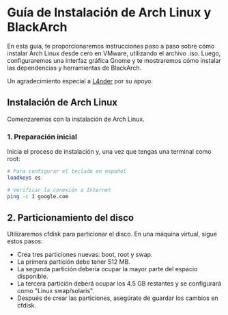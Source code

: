 # Guía de Instalación de Arch Linux y BlackArch

En esta guía, te proporcionaremos instrucciones paso a paso sobre cómo instalar Arch Linux desde cero en VMware, utilizando el archivo .iso. Luego, configuraremos una interfaz gráfica Gnome y te mostraremos cómo instalar las dependencias y herramientas de BlackArch.

Un agradecimiento especial a [L4nder](https://lander4k.github.io/) por su apoyo.

## Instalación de Arch Linux

Comenzaremos con la instalación de Arch Linux.

### 1. Preparación inicial

Inicia el proceso de instalación y, una vez que tengas una terminal como root:

```bash
# Para configurar el teclado en español
loadkeys es

# Verificar la conexión a Internet
ping -c 1 google.com
```

## 2. Particionamiento del disco
Utilizaremos cfdisk para particionar el disco. En una máquina virtual, sigue estos pasos:

* Crea tres particiones nuevas: boot, root y swap.
* La primera partición debe tener 512 MB.
* La segunda partición debería ocupar la mayor parte del espacio disponible.
* La tercera partición deberá ocupar los 4.5 GB restantes y se configurará como "Linux swap/solaris".
* Después de crear las particiones, asegúrate de guardar los cambios en cfdisk.
